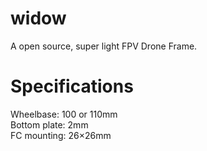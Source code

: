 # widow

A open source, super light FPV Drone Frame.


# Specifications

Wheelbase: 100 or 110mm<br>
Bottom plate: 2mm<br>
FC mounting: 26×26mm<br>


